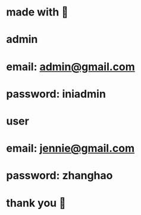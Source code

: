 # made with 💙

# admin
# email: admin@gmail.com
# password: iniadmin

# user
# email: jennie@gmail.com
# password: zhanghao

# thank you 💌
